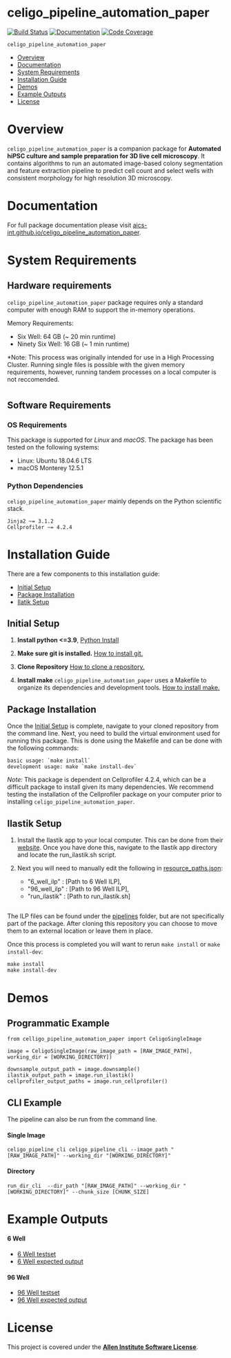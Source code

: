 # celigo_pipeline_automation_paper

[![Build Status](https://github.com/BrianWhitneyAI/celigo_pipeline_automation_paper/workflows/Build%20Main/badge.svg)](https://github.com/BrianWhitneyAI/celigo_pipeline_automation_paper/actions)
[![Documentation](https://github.com/BrianWhitneyAI/celigo_pipeline_automation_paper/workflows/Documentation/badge.svg)](https://BrianWhitneyAI.github.io/celigo_pipeline_automation_paper/)
[![Code Coverage](https://codecov.io/gh/BrianWhitneyAI/celigo_pipeline_automation_paper/branch/main/graph/badge.svg)](https://codecov.io/gh/BrianWhitneyAI/celigo_pipeline_automation_paper)

`celigo_pipeline_automation_paper` 

- [Overview](#overview)
- [Documentation](#documentation)
- [System Requirements](#system-requirements)
- [Installation Guide](#installation-guide)
- [Demos](#demos)
- [Example Outputs](#example-outputs)
- [License](#license)

# Overview
``celigo_pipeline_automation_paper`` is a companion package for **Automated hiPSC culture and sample preparation for 3D live cell microscopy**. It contains algorithms to run an automated image-based colony segmentation and feature extraction pipeline to predict cell count and select wells with consistent morphology for high resolution 3D microscopy.

# Documentation

For full package documentation please visit [aics-int.github.io/celigo_pipeline_automation_paper](https://aics-int.github.io/celigo_pipeline_automation_paper/).

# System Requirements
## Hardware requirements
`celigo_pipeline_automation_paper` package requires only a standard computer with enough RAM to support the in-memory operations.

Memory Requirements:
* Six Well: 64 GB (~ 20 min runtime)
* Ninety Six Well: 16 GB (~ 1 min runtime)

*Note: This process was originally intended for use in a High Processing Cluster. Running single files is possible with the given memory requirements, however, running tandem processes on a local computer is not reccomended.


#
## Software Requirements
### OS Requirements
This package is supported for *Linux* and *macOS*. The package has been tested on the following systems:
+ Linux: Ubuntu 18.04.6 LTS
+ macOS Monterey 12.5.1

### Python Dependencies
`celigo_pipeline_automation_paper` mainly depends on the Python scientific stack.

```
Jinja2 ~= 3.1.2
Cellprofiler ~= 4.2.4
```

# Installation Guide

There are a few components to this installation guide:
- [Initial Setup](#initial-setup)
- [Package Installation](#package-installation)
- [Ilatik Setup](#ilastik-setup)

## Initial Setup

1. **Install python <=3.9**, [Python Install](https://www.python.org/downloads/)

2. **Make sure git is installed.** [How to install git.](https://git-scm.com/download/win)

3. **Clone Repository** [How to clone a repository.](https://docs.github.com/en/repositories/creating-and-managing-repositories/cloning-a-repository)

4. **Install make**  `celigo_pipeline_automation_paper` uses a Makefile to organize its dependencies and development tools. [How to install make.](https://sp21.datastructur.es/materials/guides/make-install.html)

## Package Installation
Once the [Initial Setup](#initial-setup) is complete, navigate to your cloned repository from the command line. Next, you need to build the virtual environment used for running this package. This is done using the Makefile and can be done with the following commands:

    basic usage: `make install`
    development usage: make `make install-dev`

*Note:* This package is dependent on Cellprofiler 4.2.4, which can be a difficult package to install given its many dependencies. We recommend testing the installation of the Cellprofiler package on your computer prior to installing `celigo_pipeline_automation_paper`.

## Ilastik Setup
    
1. Install the Ilastik app to your local computer. This can be done from their [website](https://www.ilastik.org/documentation/basics/installation.html). Once you have done this, navigate to the Ilastik app directory and locate the run_ilastik.sh script.

2. Next you will need to manually edit the following in [resource_paths.json](celigo_pipeline_automation_paper/bin/resource_paths.json):

    * "6_well_ilp"  : [Path to 6 Well ILP],
    * "96_well_ilp" : [Path to 96 Well ILP],
    * "run_ilastik" : [Path to run_ilastik.sh]
##
The ILP files can be found under the [pipelines](#celigo_pipeline_automation_paper/pipelines) folder, but are not specifically part of the package. After cloning this repository you can choose to move them to an external location or leave them in place.

Once this process is completed you will want to rerun `make install` or `make install-dev`:
```
make install 
make install-dev
```
# Demos 

## Programmatic Example
```
from celligo_pipeline_automation_paper import CeligoSingleImage

image = CeligoSingleImage(raw_image_path = [RAW_IMAGE_PATH], working_dir = [WORKING_DIRECTORY])

downsample_output_path = image.downsample()
ilastik_output_path = image.run_ilastik()
cellprofiler_output_paths = image.run_cellprofiler()
```
## CLI Example 
The pipeline can also be run from the command line.

#### Single Image
```
celigo_pipeline_cli celigo_pipeline_cli --image_path "[RAW_IMAGE_PATH]" --working_dir "[WORKING_DIRECTORY]"

```
#### Directory
```
run_dir_cli  --dir_path "[RAW_IMAGE_PATH]" --working_dir "[WORKING_DIRECTORY]" --chunk_size [CHUNK_SIZE]

```

# Example Outputs
#### 6 Well
* [6 Well testset](#celigo_pipeline_automation_paper/testset/6_well)
* [6 Well expected output](#celigo_pipeline_automation_paper/testset/6_well_expected_output)
#### 96 Well
* [96 Well testset](#celigo_pipeline_automation_paper/testset/96_well)
* [96 Well expected output](#celigo_pipeline_automation_paper/testset/6_well_expected_output)

# License

This project is covered under the **[Allen Institute Software License](LICENSE)**.

